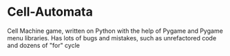 # Cell-Automata
Cell Machine game, written on Python with the help of Pygame and Pygame menu libraries. Has lots of bugs and mistakes, such as unrefactored code and dozens of "for" cycle
